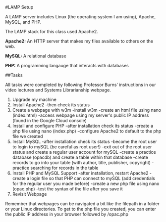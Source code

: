 #LAMP Setup

A LAMP server includes Linux (the operating system I am using), Apache, MySQL, and PHP.

The LAMP stack for this class used Apache2. 

**Apache2:**  An HTTP server that makes my files available to others on the web.

**MySQL:** A relational database

**PHP:** A programming langauge that interacts with databases

##Tasks

All tasks were completed by following Professor Burns' instructions in our video
lectures and Systems Librarianship webpage.

1. Upgrade my machine
2. Install Apache2
	-then check its status
3. Create a webpage with w3m
	-install w3m
	-create an html file using nano (index.html)
	-access webpage using my server's public IP address (found in the Google Cloud console)
4. Install and configure PHP
	-after installation check its status
	-create a php file using nano (index.php)
	-configure Apache2 to default to the php file we created
5.  Install MySQL
	-after installation check its status
	-become the root user to login to mySQL (be careful as root user!)
	-exit out of the root user status and create a regular user account for mySQL
	-create a practice database (opacdb) and create a table within that database
	-create records to go into your table (with author, title, publisher, copyright)
	-practice searching for records in the table
6. Install PHP and MySQL Support
	-after installation, restart Apache2
	-create a login file so that PHP can connect to mySQL (add credentials for the regular
user you made before)
	-create a new php file using nano (opac.php)
	-test the syntax of the file after you save it
7. Revisit Webpage

Remember that webpages can be navigated a bit like the filepath in a folder or your
Linux directories. To get to the php file you created, you can enter the public IP address
in your browser followed by /opac.php 
